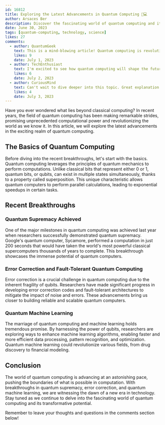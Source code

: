 ```yaml
---
id: 16812
title: Exploring the Latest Advancements in Quantum Computing 🌌💻
author: Arsaces Ber
description: Discover the fascinating world of quantum computing and its recent breakthroughs. 🧠🔬
date: June 30, 2023
tags: [quantum-computing, technology, science]
likes: 27
comments:
  - author: QuantumGeek
    text: This is a mind-blowing article! Quantum computing is revolutionizing the field. 🤯💡
    likes: 9
    date: July 1, 2023
  - author: TechEnthusiast
    text: I'm excited to see how quantum computing will shape the future of technology. 😃🚀
    likes: 6
    date: July 2, 2023
  - author: CuriousMind
    text: Can't wait to dive deeper into this topic. Great explanation! 👏🔍
    likes: 4
    date: July 3, 2023
---
```


Have you ever wondered what lies beyond classical computing? In recent years, the field of quantum computing has been making remarkable strides, promising unprecedented computational power and revolutionizing the world as we know it. In this article, we will explore the latest advancements in the exciting realm of quantum computing.

## The Basics of Quantum Computing

Before diving into the recent breakthroughs, let's start with the basics. Quantum computing leverages the principles of quantum mechanics to perform computations. Unlike classical bits that represent either 0 or 1, quantum bits, or qubits, can exist in multiple states simultaneously, thanks to a property called superposition. This unique characteristic allows quantum computers to perform parallel calculations, leading to exponential speedups in certain tasks.

## Recent Breakthroughs

### Quantum Supremacy Achieved

One of the major milestones in quantum computing was achieved last year when researchers successfully demonstrated quantum supremacy. Google's quantum computer, Sycamore, performed a computation in just 200 seconds that would have taken the world's most powerful classical supercomputers thousands of years to complete. This breakthrough showcases the immense potential of quantum computers.

### Error Correction and Fault-Tolerant Quantum Computing

Error correction is a crucial challenge in quantum computing due to the inherent fragility of qubits. Researchers have made significant progress in developing error correction codes and fault-tolerant architectures to mitigate the impact of noise and errors. These advancements bring us closer to building reliable and scalable quantum computers.

### Quantum Machine Learning

The marriage of quantum computing and machine learning holds tremendous promise. By harnessing the power of qubits, researchers are exploring ways to enhance machine learning algorithms, enabling faster and more efficient data processing, pattern recognition, and optimization. Quantum machine learning could revolutionize various fields, from drug discovery to financial modeling.

## Conclusion

The world of quantum computing is advancing at an astonishing pace, pushing the boundaries of what is possible in computation. With breakthroughs in quantum supremacy, error correction, and quantum machine learning, we are witnessing the dawn of a new era in technology. Stay tuned as we continue to delve into the fascinating world of quantum computing and its transformative potential.

Remember to leave your thoughts and questions in the comments section below!
